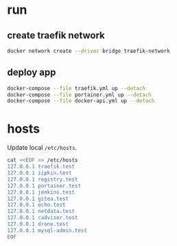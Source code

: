 # run

## create traefik network

```bash
docker network create --driver bridge traefik-network
```

## deploy app

```bash
docker-compose --file traefik.yml up --detach
docker-compose --file portainer.yml up --detach
docker-compose --file docker-api.yml up --detach
```

# hosts

Update local `/etc/hosts`.

```bash
cat <<EOF >> /etc/hosts
127.0.0.1 traefik.test
127.0.0.1 zipkin.test
127.0.0.1 registry.test
127.0.0.1 portainer.test
127.0.0.1 jenkins.test
127.0.0.1 gitea.test
127.0.0.1 echo.test
127.0.0.1 netdata.test
127.0.0.1 cadvisor.test
127.0.0.1 drone.test
127.0.0.1 mysql-admin.test
EOF
```